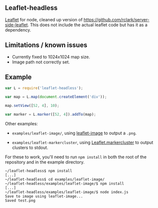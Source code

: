 Leaflet-headless
----------------

[Leaflet](http://leafletjs.com) for node, cleaned up version of https://github.com/rclark/server-side-leaflet.
This does not include the actual leaflet code but has it as a dependency.

## Limitations / known issues
 - Currently fixed to 1024x1024 map size.
 - Image path not correctly set.

## Example

```JavaScript
var L = require('leaflet-headless');

var map = L.map(document.createElement('div'));

map.setView([52, 4], 10);

var marker = L.marker([52, 4]).addTo(map);
```
Other examples:
 - `examples/leaflet-image/`, using [leaflet-image](https://github.com/mapbox/leaflet-image) to output a `.png`.

 - `examples/leaflet-markercluster`, using [Leaflet.markercluster](https://github.com/Leaflet/Leaflet.markercluster) to output clusters to stdout.

For these to work, you'll need to run `npm install` in both the root of the repository and in the example directory.

```
~/leaflet-headless$ npm install
[...]
~/leaflet-headless$ cd examples/leaflet-image/
~/leaflet-headless/examples/leaflet-image/$ npm install
[...]
~/leaflet-headless/examples/leaflet-image/$ node index.js
Save to image using leaflet-image...
Saved test.png
```


